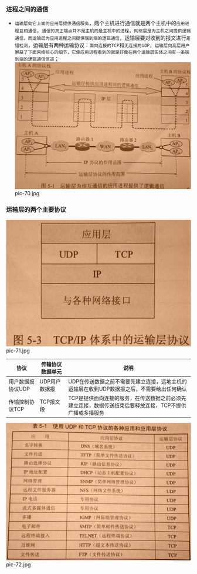 ### 进程之间的通信
+ `运输层向它上面的应用层提供通信服务`，两个主机进行通信就是两个主机中的`应用进程互相通信`，`通信的真正端点并不是主机而是主机中的进程`，`网络层是为主机之间提供逻辑通信，而运输层为应用进程之间提供端到端的逻辑通信`，运输层要对收到的报文进行`差错检测`，运输层有两种运输协议：`面向连接的TCP`和`无连接的UDP`，`运输层向高层用户屏蔽了下面网络核心的细节，它使应用进程看到的就是好像在两个运输层实体之间有一条端到端的逻辑通信信道`；
![image](https://github.com/ningbaoqi/ComputerNetWork/blob/master/gif/pic-70.jpg)   pic-70.jpg
### 运输层的两个主要协议
![image](https://github.com/ningbaoqi/ComputerNetWork/blob/master/gif/pic-71.jpg)   pic-71.jpg

|协议|传输协议数据单元|说明|
|------|------|-------|
|用户数据报协议UDP|UDP用户数据报|UDP在传送数据之前不需要先建立连接，远地主机的运输层在收到UDP数据报之后，不需要给出任何确认|
|传输控制协议TCP|TCP报文段|TCP是提供面向连接的服务，在传送数据之前必须先建立连接，数据传送结束后要释放连接，TCP不提供广播或多播服务|

![image](https://github.com/ningbaoqi/ComputerNetWork/blob/master/gif/pic-72.jpg)   pic-72.jpg
